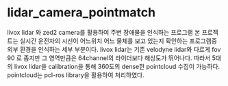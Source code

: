 # lidar_camera_pointmatch
livox lidar 와 zed2 camera를 활용하여 주변 장애물을 인식하는 프로그램
본 프로젝트는 실시간 운전자의 시선이 어느위치 어느 물체를 보고 있는지 확인하는 프로그램중 외부 환경을 인식하는 세부 부분이다.
livox lidar는 기존 velodyne lidar와 다르게 fov 90 로 좁지만 그 영역만큼은 64channel의 라이더보다 해상도가 뛰어나다. 따라서 5대의 livox lidar을 calibration을 통해 360도의 dense한 pointcloud 수집이 가능하다.
pointcloud는 pcl-ros library을 활용하여 처리하였다.


